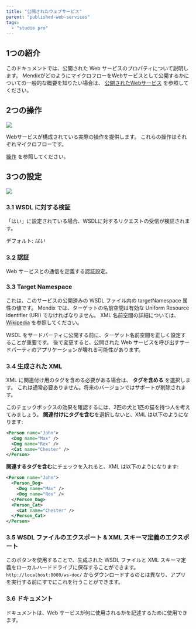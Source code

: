 ```yaml
---
title: "公開されたウェブサービス"
parent: "published-web-services"
tags:
  - "studio pro"
---
```


## 1つの紹介

このドキュメントでは、公開された Web サービスのプロパティについて説明します。 MendixがどのようにマイクロフローをWebサービスとして公開するかについての一般的な概要を知りたい場合は、 [公開されたWebサービス](published-web-services) を参照してください。

## 2つの操作

![](attachments/16713702/16843888.png)

Webサービスが構成されている実際の操作を提供します。 これらの操作はそれぞれマイクロフローです。

[操作](operations) を参照してください。

## 3つの設定

![](attachments/16713702/16843887.png)

### 3.1 WSDL に対する検証

「はい」に設定されている場合、WSDLに対するリクエストの受信が検証されます。

デフォルト: *はい*

### 3.2 認証

Web サービスとの通信を定義する認証設定。

### 3.3 Target Namespace

これは、このサービスの公開済みの WSDL ファイル内の targetNamespace 属性の値です。 Mendix では、ターゲットの名前空間は有効な Uniform Resource Identifier (URI) でなければなりません。 XML 名前空間の詳細については、 [Wikipedia](http://en.wikipedia.org/wiki/XML_namespace) を参照してください。

WSDL をサードパーティに公開する前に、ターゲット名前空間を正しく設定することが重要です。 後で変更すると、公開された Web サービスを呼び出すサードパーティのアプリケーションが壊れる可能性があります。

### 3.4 生成された XML

XML に関連付け用のタグを含める必要がある場合は、 **タグを含める** を選択します。 これは通常必要ありません。将来のバージョンではサポートが削除されます。

このチェックボックスの効果を確認するには、2匹の犬と1匹の猫を持つ人を考えてみましょう。 **関連付けにタグを含む**を選択しないと、XML は以下のようになります:

```xml
<Person name="John">
  <Dog name="Max" />
  <Dog name="Rex" />
  <Cat name="Chester" />
</Person>
```

**関連するタグを含む**にチェックを入れると、XML は以下のようになります:

```xml
<Person name="John">
  <Person_Dog>
    <Dog name="Max" />
    <Dog name="Rex" />
  </Person_Dog>
  <Person_Cat>
    <Cat name="Chester" />
  </Person_Cat> 
</Person>
```

### 3.5 WSDL ファイルのエクスポート & XML スキーマ定義のエクスポート

このボタンを使用することで、生成された WSDL ファイルと XML スキーマ定義をローカルハードドライブに保存することができます。 `http://localhost:8080/ws-doc/` からダウンロードするのとは異なり、アプリを実行する前にすでにこれを行うことができます。

### 3.6 ドキュメント

ドキュメントは、Web サービスが何に使用されるかを記述するために使用できます。
